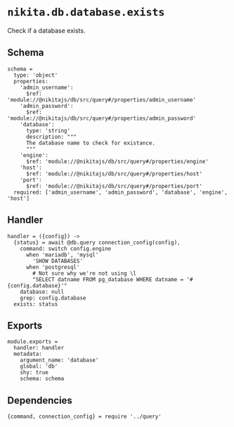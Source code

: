 
# `nikita.db.database.exists`

Check if a database exists.

## Schema

    schema =
      type: 'object'
      properties:
        'admin_username':
          $ref: 'module://@nikitajs/db/src/query#/properties/admin_username'
        'admin_password':
          $ref: 'module://@nikitajs/db/src/query#/properties/admin_password'
        'database':
          type: 'string'
          description: """
          The database name to check for existance.
          """
        'engine':
          $ref: 'module://@nikitajs/db/src/query#/properties/engine'
        'host':
          $ref: 'module://@nikitajs/db/src/query#/properties/host'
        'port':
          $ref: 'module://@nikitajs/db/src/query#/properties/port'
      required: ['admin_username', 'admin_password', 'database', 'engine', 'host']

## Handler

    handler = ({config}) ->
      {status} = await @db.query connection_config(config),
        command: switch config.engine
          when 'mariadb', 'mysql'
            'SHOW DATABASES'
          when 'postgresql'
            # Not sure why we're not using \l
            "SELECT datname FROM pg_database WHERE datname = '#{config.database}'"
        database: null
        grep: config.database
      exists: status

## Exports

    module.exports =
      handler: handler
      metadata:
        argument_name: 'database'
        global: 'db'
        shy: true
        schema: schema

## Dependencies

    {command, connection_config} = require '../query'
